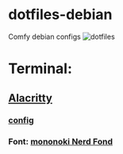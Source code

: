 # dotfiles-debian

Comfy debian configs
![dotfiles](/img/dotfiles.gif)

# Terminal:
## [Alacritty](https://github.com/alacritty/alacritty)
### [config](https://github.com/andyrufasto/dotfiles-debian/tree/master/.config/alacritty)
### Font: [mononoki Nerd Fond](https://github.com/andyrufasto/dotfiles-debian/tree/master/.local/share/fonts/Mononoki)

